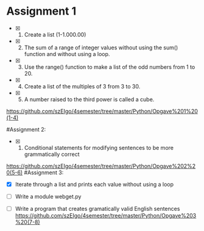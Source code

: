 # Assignment 1 

- [x] 1. Create a list (1-1.000.00)
- [x] 2. The sum of a range of integer values without using the sum() function and without using a loop.
- [x] 3. Use the range() function to make a list of the odd numbers from 1 to 20. 
- [x] 4. Create a list of the multiples of 3 from 3 to 30.
- [x] 5. A number raised to the third power is called a cube.

https://github.com/szEIgo/4semester/tree/master/Python/Opgave%201%20(1-4)


#Assignment 2:
- [x] 1. Conditional statements for modifying sentences to be more grammatically correct


https://github.com/szEIgo/4semester/tree/master/Python/Opgave%202%20(5-6)
#Assignment 3:

- [x] Iterate through a list and prints each value without using a loop
- [ ] Write a module webget.py
- [ ] Write a program that creates gramatically valid English sentences
https://github.com/szEIgo/4semester/tree/master/Python/Opgave%203%20(7-8)

